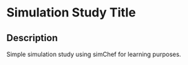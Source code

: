 # Simulation Study Title

## Description

Simple simulation study using simChef for learning purposes.

